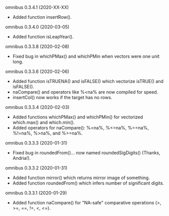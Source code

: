 omnibus 0.3.4.1 (2020-XX-XX)

* Added function insertRow().

omnibus 0.3.4.0 (2020-03-05)

* Added function isLeapYear().

omnibus 0.3.3.8 (2020-02-08)

* Fixed bug in whichPMax() and whichPMin when vectors were one unit long.

omnibus 0.3.3.6 (2020-02-06)

* Added function isTRUENA() and isFALSE() which vectorize isTRUE() and isFALSE().
* naCompare() and operators like %<na% are now compiled for speed.
* insertCol() now works if the target has no rows.

omnibus 0.3.3.4 (2020-02-03)

* Added functions whichPMax() and whichPMin() for vectorized which.max() and which.min().
* Added operators for naCompare(): %<na%, %<=na%, %==na%, %!=na%, %>na%, and %>=na%.

omnibus 0.3.3.3 (2020-01-31)

* Fixed bug in roundedFrom()... now named roundedSigDigits() (Thanks, Andria!).

omnibus 0.3.3.2 (2020-01-31)

* Added function mirror() which returns mirror image of something.
* Added function roundedFrom() which infers number of significant digits.

omnibus 0.3.3.1 (2020-01-29)

* Added function naCompare() for "NA-safe" comparative operations (>, >=, ==, !=, <, <=).
